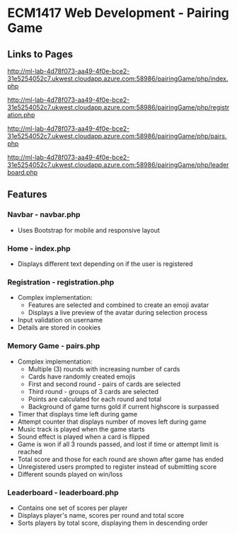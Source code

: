 # ECM1417 Web Development - Pairing Game

## Links to Pages

http://ml-lab-4d78f073-aa49-4f0e-bce2-31e5254052c7.ukwest.cloudapp.azure.com:58986/pairingGame/php/index.php

http://ml-lab-4d78f073-aa49-4f0e-bce2-31e5254052c7.ukwest.cloudapp.azure.com:58986/pairingGame/php/registration.php

http://ml-lab-4d78f073-aa49-4f0e-bce2-31e5254052c7.ukwest.cloudapp.azure.com:58986/pairingGame/php/pairs.php

http://ml-lab-4d78f073-aa49-4f0e-bce2-31e5254052c7.ukwest.cloudapp.azure.com:58986/pairingGame/php/leaderboard.php

## Features

### Navbar - navbar.php

* Uses Bootstrap for mobile and responsive layout

### Home - index.php

* Displays different text depending on if the user is registered

### Registration - registration.php

* Complex implementation:
    * Features are selected and combined to create an emoji avatar
    * Displays a live preview of the avatar during selection process
* Input validation on username
* Details are stored in cookies

### Memory Game - pairs.php

* Complex implementation:
    * Multiple (3) rounds with increasing number of cards
    * Cards have randomly created emojis
    * First and second round - pairs of cards are selected
    * Third round - groups of 3 cards are selected
    * Points are calculated for each round and total
    * Background of game turns gold if current highscore is surpassed
* Timer that displays time left during game
* Attempt counter that displays number of moves left during game
* Music track is played when the game starts
* Sound effect is played when a card is flipped
* Game is won if all 3 rounds passed, and lost if time or attempt limit is reached
* Total score and those for each round are shown after game has ended
* Unregistered users prompted to register instead of submitting score
* Different sounds played on win/loss

### Leaderboard - leaderboard.php

* Contains one set of scores per player
* Displays player's name, scores per round and total score
* Sorts players by total score, displaying them in descending order
